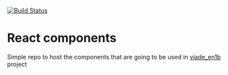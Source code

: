 
[![Build Status](https://travis-ci.com/alvarezGarciaMarcos/react-viade_en1b-components.svg?branch=master)](https://travis-ci.com/alvarezGarciaMarcos/react-viade_en1b-components)

# React components
Simple repo to host the components that are going to be used in [viade_en1b](https://github.com/Arquisoft/viade_en1b) project
